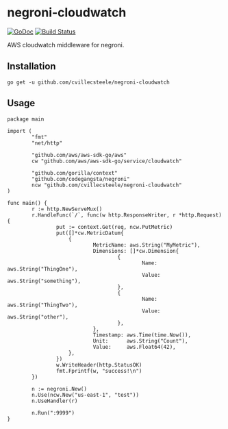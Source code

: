 # negroni-cloudwatch

[![GoDoc](https://godoc.org/github.com/cvillecsteele/negroni-cloudwatch?status.svg)](https://godoc.org/github.com/cvillecsteele/negroni-cloudwatch)
[![Build Status](https://travis-ci.org/cvillecsteele/negroni-cloudwatch.svg?branch=master)](https://travis-ci.org/cvillecsteele/negroni-cloudwatch)

AWS cloudwatch middleware for negroni.

## Installation

```shell
go get -u github.com/cvillecsteele/negroni-cloudwatch
```

## Usage

    package main

    import (
            "fmt"
            "net/http"

            "github.com/aws/aws-sdk-go/aws"
            cw "github.com/aws/aws-sdk-go/service/cloudwatch"

            "github.com/gorilla/context"
            "github.com/codegangsta/negroni"
            ncw "github.com/cvillecsteele/negroni-cloudwatch"
    )

    func main() {
            r := http.NewServeMux()
            r.HandleFunc(`/`, func(w http.ResponseWriter, r *http.Request) {
                    put := context.Get(req, ncw.PutMetric)
                    put([]*cw.MetricDatum{
                        {
                                MetricName: aws.String("MyMetric"),
                                Dimensions: []*cw.Dimension{
                                        {
                                                Name:  aws.String("ThingOne"),
                                                Value: aws.String("something"),
                                        },
                                        {
                                                Name:  aws.String("ThingTwo"),
                                                Value: aws.String("other"),
                                        },
                                },
                                Timestamp: aws.Time(time.Now()),
                                Unit:      aws.String("Count"),
                                Value:     aws.Float64(42),
                        },
                    })
                    w.WriteHeader(http.StatusOK)
                    fmt.Fprintf(w, "success!\n")
            })

            n := negroni.New()
            n.Use(ncw.New("us-east-1", "test"))
            n.UseHandler(r)

            n.Run(":9999")
    }

